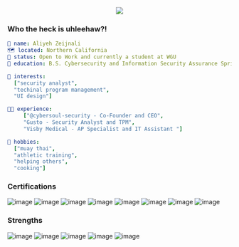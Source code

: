<p align="center">
  <img src="https://capsule-render.vercel.app/api?type=waving&height=233&color=gradient&text=Wassup!&fontColor=FFFFFF&fontSize=80&fontAlignY=43&animation=fadeIn"/>
</p>

### Who the heck is uhleehaw?!

```yaml
👧 name: Aliyeh Zeijnali
🗺️ located: Northern California
👐 status: Open to Work and currently a student at WGU
🏫 education: B.S. Cybersecurity and Information Security Assurance Spring 2024

💚 interests:
  ["security analyst",
  "techinal program management",
  "UI design"]

👩‍💻 experience:
     ["@cybersoul-security - Co-Founder and CEO",
     "Gusto - Security Analyst and TPM",
     "Visby Medical - AP Specialist and IT Assistant "]

🥊 hobbies:
  ["muay thai",
  "athletic training",
  "helping others",
  "cooking"]
```
### Certifications
![image](https://img.shields.io/badge/CompTIA%20A+%20-000059)
![image](https://img.shields.io/badge/CompTIA%20Network+%20-15156D)
![image](https://img.shields.io/badge/CompTIA%20Security+%20-2C2C8A)
![image](https://img.shields.io/badge/CompTIA%20Project+%20-5B2C8A)
![image](https://img.shields.io/badge/ITIL%204%20Foundation%20-8A2C8A)
![image](https://img.shields.io/badge/CEPT%20-8A2C5B)
![image](https://img.shields.io/badge/Google%20IT%20Support%20Professional%20Certificate%20-8A2C2C)
![image](https://img.shields.io/badge/Mobile%20App%20Design%20and%20Coding%20-8A5B2C)

### Strengths
![image](https://img.shields.io/badge/Deliverer%20-960000)
![image](https://img.shields.io/badge/Time%20Keeper%20-800000)
![image](https://img.shields.io/badge/Philomath%20-6B0000)
![image](https://img.shields.io/badge/Thinker%20-550000)
![image](https://img.shields.io/badge/Strategist%20-400000)
